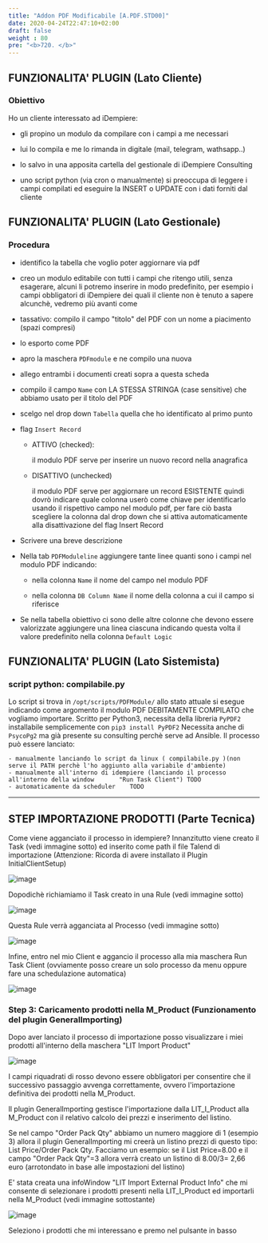 ```yaml
---
title: "Addon PDF Modificabile [A.PDF.STD00]"
date: 2020-04-24T22:47:10+02:00
draft: false
weight : 80
pre: "<b>720. </b>"
---
```





## FUNZIONALITA' PLUGIN (Lato Cliente)

### Obiettivo

Ho un cliente interessato ad iDempiere:

- gli propino un modulo da compilare con i campi a me necessari

- lui lo compila e me lo rimanda in digitale (mail, telegram, wathsapp..)

- lo salvo in una apposita cartella del gestionale di iDempiere Consulting

- uno script python (via cron o manualmente) si preoccupa di leggere i campi compilati ed eseguire la INSERT o UPDATE con i dati forniti dal cliente

## FUNZIONALITA' PLUGIN (Lato Gestionale)

### Procedura
- identifico la tabella che voglio poter aggiornare via pdf

- creo un modulo editabile con tutti i campi che ritengo utili, senza esagerare, alcuni li potremo inserire in modo predefinito, per esempio i campi obbligatori di iDempiere dei quali il cliente non è tenuto a sapere alcunchè, vedremo più avanti come

- tassativo: compilo il campo "titolo" del PDF  con un nome a piacimento (spazi compresi)

- lo esporto come PDF 

- apro la maschera `PDFmodule` e ne compilo una nuova

- allego entrambi i documenti creati sopra a questa scheda

- compilo il campo `Name` con LA STESSA STRINGA  (case sensitive) che abbiamo usato per il titolo del PDF

- scelgo nel drop down `Tabella` quella che ho identificato al primo punto

- flag `Insert Record`

  * ATTIVO (checked):

    il modulo PDF serve per inserire un nuovo record nella anagrafica

  * DISATTIVO (unchecked)

    il modulo PDF serve per aggiornare un record ESISTENTE quindi dovrò indicare quale colonna userò come chiave per identificarlo usando il rispettivo campo nel modulo pdf, per fare ciò basta scegliere la colonna dal drop down che si attiva automaticamente alla disattivazione del flag Insert Record

- Scrivere una breve descrizione

- Nella tab `PDFModuleline` aggiungere tante linee quanti sono i campi nel modulo PDF indicando:

  * nella colonna `Name` il nome del campo nel modulo PDF

  * nella colonna `DB Column Name` il nome della colonna a cui il campo si riferisce

- Se nella tabella obiettivo ci sono delle altre colonne che devono essere valorizzate aggiungere una linea ciascuna indicando questa volta il valore predefinito nella colonna `Default Logic` 

   

## FUNZIONALITA' PLUGIN (Lato Sistemista)
### script python: compilabile.py

Lo script si trova in 
`/opt/scripts/PDFModule/`
allo stato attuale si esegue indicando come argomento il modulo PDF DEBITAMENTE COMPILATO che vogliamo importare.
Scritto per Python3, necessita della libreria `PyPDF2` installabile semplicemente con
`pip3 install PyPDF2`
Necessita anche di `PsycoPg2` ma già presente su consulting perchè serve ad Ansible.
Il processo può essere lanciato:

```
- manualmente lanciando lo script da linux ( compilabile.py )(non serve il PATH perchè l'ho aggiunto alla variabile d'ambiente)
- manualmente all'interno di idempiere (lanciando il processo all'interno della window       "Run Task Client") TODO
- automaticamente da scheduler    TODO
```




























---

## STEP IMPORTAZIONE PRODOTTI (Parte Tecnica)

Come viene agganciato il processo in idempiere?
Innanzitutto viene creato il Task (vedi immagine sotto) ed inserito come path il file Talend di importazione (Attenzione: Ricorda di avere installato il Plugin InitialClientSetup)

![image](/image/ImportListinoProdotti-Task.png)


Dopodichè richiamiamo il Task creato in una Rule (vedi immagine sotto)

![image](/image/ImportListinoProdotti-Rule.png)

Questa Rule verrà agganciata al Processo (vedi immagine sotto)

![image](900px-Rule1.png)

Infine, entro nel mio Client e aggancio il processo alla mia maschera Run Task Client (ovviamente posso creare un solo processo da menu oppure fare una schedulazione automatica)

![image](/image/ImportListinoProdotti-Rule2.png)

### Step 3: Caricamento prodotti nella M_Product (Funzionamento del plugin GeneralImporting)

Dopo aver lanciato il processo di importazione posso visualizzare i miei prodotti all'interno della maschera "LIT Import Product"

![image](/image/ImportListinoProdotti.jpg)

I campi riquadrati di rosso devono essere obbligatori per consentire che il successivo passaggio avvenga correttamente, ovvero l'importazione definitiva dei prodotti nella M_Product.

Il plugin GeneralImporting gestisce l'importazione dalla LIT_I_Product alla M_Product con il relativo calcolo dei prezzi e inserimento del listino. 

Se nel campo "Order Pack Qty" abbiamo un numero maggiore di 1 (esempio 3) allora il plugin GeneralImporting mi creerà un listino prezzi di questo tipo: List Price/Order Pack Qty. Facciamo un esempio: se il List Price=8.00 e il campo "Order Pack Qty"=3 allora verrà creato un listino di 8.00/3= 2,66 euro (arrotondato in base alle impostazioni del listino)

E' stata creata una infoWindow "LIT Import External Product Info" che mi consente di selezionare i prodotti presenti nella LIT_I_Product ed importarli nella M_Product (vedi immagine sottostante)

![image](/image/ImportListinoProdotti-2.png)

Seleziono i prodotti che mi interessano e premo nel pulsante in basso
